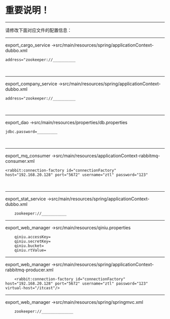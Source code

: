# 重要说明！





------

请修改下面对应文件的配置信息：
	
	

------

export_cargo_service ->src/main/resources/spring/applicationContext-dubbo.xml

	address="zookeeper://__________

​	

------


export_company_service ->src/main/resources/spring/applicationContext-dubbo.xml

	address="zookeeper://__________

​	

------

export_dao ->src/main/resources/properties/db.properties



```
jdbc.password=_________
```




​	

------

export_mq_consumer ->src/main/resources/applicationContext-rabbitmq-consumer.xml

	<rabbit:connection-factory id="connectionFactory" host="192.168.20.128" port="5672" username="ztl" password="123"

​	



------

export_stat_service ->src/main/resources/spring/applicationContext-dubbo.xml



```
	zookeeper://___________
```



------

export_web_manager ->src/main/resources/qiniu.properties

```
	qiniu.accessKey=
	qiniu.secretKey=
	qiniu.bucket=
	qiniu.rtValue=
```



------

export_web_manager ->src/main/resources/spring/applicationContext-rabbitmq-producer.xml

```
	<rabbit:connection-factory id="connectionFactory" host="192.168.20.128" port="5672" username="ztl" password="123" virtual-host="/itcast"/>
```



------

export_web_manager ->src/main/resources/spring/springmvc.xml

```
	zookeeper://______________
```



